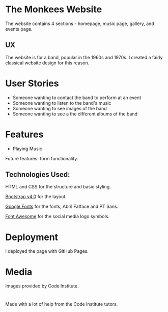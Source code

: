 # The Monkees Website

The website contains 4 sections - homepage, music page, gallery, and events page.

## UX

The website is for a band, popular in the 1960s and 1970s.
I created a fairly classical website design for this reason.

# User Stories

- Someone wanting to contact the band to perform at an event
- Someone wanting to listen to the band's music
- Someone wanting to see images of the band
- Someone wanting to see a the different albums of the band

# Features

- Playing Music

Future features: form functionality.

## Technologies Used:

HTML and CSS for the structure and basic styling.

[Bootstrap v4.0](https://getbootstrap.com/docs/4.0/getting-started/introduction/) for the layout.

[Google Fonts](https://fonts.google.com/) for the fonts, Abril Fatface and PT Sans.

[Font Awesome](https://fontawesome.com/) for the social media logo symbols.

# Deployment

I deployed the page with GitHub Pages.

# Media

Images provided by Code Institute. 

#

Made with a lot of help from the Code Institute tutors.

